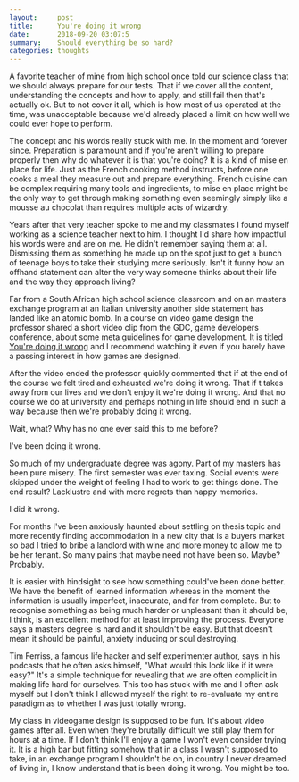 ```yaml
---
layout:     post
title:      You're doing it wrong
date:       2018-09-20 03:07:5
summary:    Should everything be so hard?
categories: thoughts
---
```


A favorite teacher of mine from high school once told our science class that we should always prepare for our tests. That if we cover all the content, understanding the concepts and how to apply, and still fail then that's actually ok. But to not cover it all, which is how most of us operated at the time, was unacceptable because we'd already placed a limit on how well we could ever hope to perform. 

The concept and his words really stuck with me. In the moment and forever since. Preparation is paramount and if you're aren't willing to prepare properly then why do whatever it is that you're doing? It is a kind of mise en place for life. Just as the French cooking method instructs, before one cooks a meal they measure out and prepare everything. French cuisine can be complex requiring many tools and ingredients, to mise en place might be the only way to get through making something even seemingly simply like a mousse au chocolat than requires multiple acts of wizardry. 

Years after that very teacher spoke to me and my classmates I found myself working as a science teacher next to him. I thought I'd share how impactful his words were and are on me. He didn't remember saying them at all. Dismissing them as something he made up on the spot just to get a bunch of teenage boys to take their studying more seriously. Isn't it funny how an offhand statement can alter the very way someone thinks about their life and the way they approach living?

Far from a South African high school science classroom and on an masters exchange program at an Italian university another side statement has landed like an atomic bomb. In a course on video game design the professor shared a short video clip from the GDC, game developers conference, about some meta guidelines for game development. It is titled [You're doing it wrong](https://youtu.be/HAqSj0Hh-0U) and I recommend watching it even if you barely have a passing interest in how games are designed. 

After the video ended the professor quickly commented that if at the end of the course we felt tired and exhausted we're doing it wrong. That if t takes away from our lives and we don't enjoy it we're doing it wrong. And that no course we do at university and perhaps nothing in life should end in such a way because then we're probably doing it wrong. 

Wait, what? Why has no one ever said this to me before? 

I've been doing it wrong. 

So much of my undergraduate degree was agony. Part of my masters has been pure misery. The first semester was ever taxing. Social events were skipped under the weight of feeling I had to work to get things done. The end result? Lacklustre and with more regrets than happy memories. 

I did it wrong. 

For months I've been anxiously haunted about settling on thesis topic and more recently finding accommodation in a new city that is a buyers market so bad I tried to bribe a landlord with wine and more money to allow me to be her tenant. So many pains that maybe need not have been so. Maybe? Probably. 

It is easier with hindsight to see how something could've been done better. We have the benefit of learned information whereas in the moment the information is usually imperfect, inaccurate, and far from complete. But to recognise something as being much harder or unpleasant than it should be, I think, is an excellent method for at least improving the process. Everyone says a masters degree is hard and it shouldn't be easy. But that doesn't mean it should be painful, anxiety inducing or soul destroying. 

Tim Ferriss, a famous life hacker and self experimenter author, says in his podcasts that he often asks himself, "What would this look like if it were easy?" It's a simple technique for revealing that we are often complicit in making life hard for ourselves. This too has stuck with me and I often ask myself but I don't think I allowed myself the right to re-evaluate my entire paradigm as to whether I was just totally wrong. 

My class in videogame design is supposed to be fun. It's about video games after all. Even when they're brutally difficult we still play them for hours at a time. If I don't think I'll enjoy a game I won't even consider trying it. It is a high bar but fitting somehow that in a class I wasn't supposed to take, in an exchange program I shouldn't be on, in country I never dreamed of living in, I know understand that is been doing it wrong. You might be too. 
